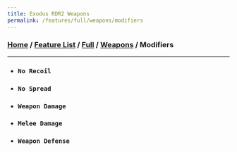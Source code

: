 ```yaml
---
title: Exodus RDR2 Weapons
permalink: /features/full/weapons/modifiers
---
```

### [Home]() / [Feature List](/features) / [Full](/features/full) / [Weapons](/features/full/weapons) / Modifiers
---
- ### `No Recoil`
- ### `No Spread`
- ### `Weapon Damage`
- ### `Melee Damage`
- ### `Weapon Defense`
